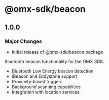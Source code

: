 # @omx-sdk/beacon

## 1.0.0

### Major Changes

- Initial release of @omx-sdk/beacon package

Bluetooth beacon functionality for the OMX SDK:
- Bluetooth Low Energy beacon detection
- iBeacon and Eddystone support
- Proximity-based triggers
- Background scanning capabilities
- Integration with location services
